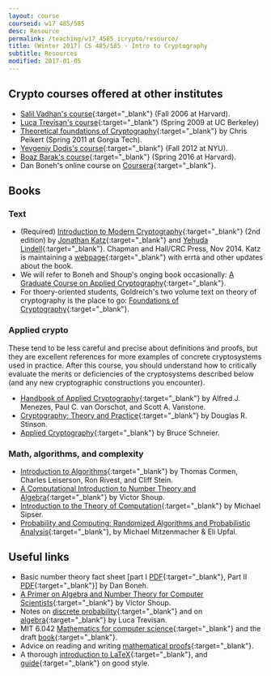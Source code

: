 ```yaml
---
layout: course
courseid: w17 485/585
desc: Resource
permalink: /teaching/w17_4585_icrypto/resource/
title: (Winter 2017) CS 485/585 - Intro to Cryptography
subtitle: Resources
modified: 2017-01-05
---
```


## Crypto courses offered at other institutes

*  [Salil Vadhan's course](http://people.seas.harvard.edu/~salil/cs127/fall06/handouts.html){:target="_blank"} (Fall 2006 at Harvard).
* [Luca Trevisan's course](https://people.eecs.berkeley.edu/~luca/cs276/){:target="_blank"} (Spring 2009 at UC Berkeley)  
*  [Theoretical foundations of Cryptography](https://wiki.cc.gatech.edu/theory/index.php/CS_8803TFC_-_Theoretical_Foundations_of_Cryptography,_Spring_2011){:target="_blank"} by Chris Peikert (Spring 2011 at Gorgia Tech).  
*  [Yevgeniy Dodis's course](http://www.cs.nyu.edu/courses/spring12/CSCI-GA.3210-001/index.html){:target="_blank"}
   (Fall 2012 at NYU).
*  [Boaz Barak's course](http://www.boazbarak.org/cs127/){:target="_blank"} (Spring 2016 at Harvard).   
*  Dan Boneh's online course on [Coursera](https://www.coursera.org/learn/crypto){:target="_blank"}.

## Books 

### Text

* (Required) [Introduction to Modern
Cryptography](http://www.cs.umd.edu/~jkatz/imc.html){:target="_blank"}
(2nd edition) by [Jonathan
Katz](http://www.cs.umd.edu/~jkatz){:target="_blank"} and [Yehuda
Lindell](http://u.cs.biu.ac.il/~lindell/){:target="_blank"}.  Chapman
and Hall/CRC Press, Nov 2014. Katz is maintaining a
[webpage](http://www.cs.umd.edu/~jkatz/imc.html){:target="_blank"} with
errta and other updates about the book.
* We will refer to Boneh and Shoup's onging book occasionally:
[A Graduate Course on Applied Cryptography](https://crypto.stanford.edu/~dabo/cryptobook/){:target="_blank"}.
* For thoery-oriented students, Goldreich's two volume text on theory
  of cryptography is the place to go: [Foundations of
  Cryptography](http://www.wisdom.weizmann.ac.il/~oded/foc-book.html){:target="_blank"}.

### Applied crypto

These tend to be less careful and precise about definitions and
proofs, but they are excellent references for more examples of
concrete cryptosystems used in practice. After this course, you should
understand how to critically evaluate the merits or deficiencies of
the cryptosystems described below (and any new cryptographic constructions you encounter). 

* [Handbook of Applied Cryptography](http://cacr.uwaterloo.ca/hac/){:target="_blank"} by Alfred J. Menezes, Paul C. van Oorschot, and Scott A. Vanstone.
* [Cryptography: Theory and Practice](http://cacr.uwaterloo.ca/~dstinson/CTAP.html){:target="_blank"} by Douglas R.  Stinson.
* [Applied Cryptography](https://www.schneier.com/books/applied_cryptography/){:target="_blank"} by Bruce Schneier.

### Math, algorithms, and complexity

* [Introduction to Algorithms](https://mitpress.mit.edu/books/introduction-algorithms){:target="_blank"} by Thomas Cormen, Charles Leiserson, Ron Rivest, and Cliff Stein. 
* [A Computational Introduction to Number Theory and Algebra](http://shoup.net/ntb/){:target="_blank"} by Victor Shoup. 
* [Introduction to the Theory of Computation](http://www-math.mit.edu/~sipser/book.html){:target="_blank"} by Michael Sipser.
* [Probability and Computing: Randomized Algorithms and Probabilistic Analysis](http://www.cambridge.org/catalogue/catalogue.asp?isbn=9780521835404){:target="_blank"}, by Michael Mitzenmacher & Eli Upfal.

## Useful links

* Basic number theory fact sheet [part I [PDF](http://www.cs.nyu.edu/courses/spring12/CSCI-GA.3210-001/out/boneh1.pdf){:target="_blank"}, Part II [PDF](http://www.cs.nyu.edu/courses/spring12/CSCI-GA.3210-001/out/boneh2.pdf){:target="_blank"}] by Dan Boneh.
* [A Primer on Algebra and Number Theory for Computer Scientists](http://www.cs.nyu.edu/courses/spring12/CSCI-GA.3210-001/out/shoup.pdf){:target="_blank"} by Victor Shoup.
* Notes on [discrete probability](https://people.eecs.berkeley.edu/~luca/cs276/notesprob.pdf){:target="_blank"}
  and on [algebra](https://people.eecs.berkeley.edu/~luca/cs276/notesalgebra.pdf){:target="_blank"}
  by Luca Trevisan.
*  MIT 6.042 [Mathematics for computer science](https://courses.csail.mit.edu/6.042/spring16/){:target="_blank"} and the draft [book](https://courses.csail.mit.edu/6.042/spring16/mcs.pdf){:target="_blank"}.
*  Advice on reading and
   writing
   [mathematical proofs](http://www.math.ucsd.edu/~ebender/Supplements/proofs.html){:target="_blank"}.
*  A thorough [introduction to LaTeX](https://en.wikibooks.org/wiki/LaTeX){:target="_blank"},
   and
   [guide](http://www.math.illinois.edu/~ajh/tex/basics.html){:target="_blank"}
   on good style.
   

